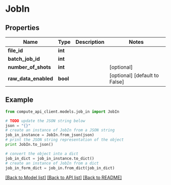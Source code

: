 # JobIn


## Properties
Name | Type | Description | Notes
------------ | ------------- | ------------- | -------------
**file_id** | **int** |  | 
**batch_job_id** | **int** |  | 
**number_of_shots** | **int** |  | [optional] 
**raw_data_enabled** | **bool** |  | [optional] [default to False]

## Example

```python
from compute_api_client.models.job_in import JobIn

# TODO update the JSON string below
json = "{}"
# create an instance of JobIn from a JSON string
job_in_instance = JobIn.from_json(json)
# print the JSON string representation of the object
print JobIn.to_json()

# convert the object into a dict
job_in_dict = job_in_instance.to_dict()
# create an instance of JobIn from a dict
job_in_form_dict = job_in.from_dict(job_in_dict)
```
[[Back to Model list]](../README.md#documentation-for-models) [[Back to API list]](../README.md#documentation-for-api-endpoints) [[Back to README]](../README.md)


